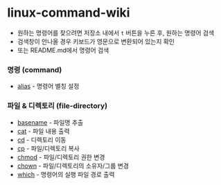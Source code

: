 # linux-command-wiki

* 원하는 명령어를 찾으려면 저장소 내에서 `t` 버튼을 누른 후, 원하는 명령어 검색
* 검색창이 안나올 경우 키보드가 영문으로 변환되어 있는지 확인
* 또는 README.md에서 명령어 검색



### 명령 (command)

* [alias](https://github.com/hongsii/linux-command-wiki/blob/master/command/alias.md) - 명령어 별칭 설정

### 파일 & 디렉토리 (file-directory)

* [basename](https://github.com/hongsii/linux-command-wiki/blob/master/file-directory/basename.md) - 파일명 추출
* [cat](https://github.com/hongsii/linux-command-wiki/blob/master/file-directory/cat.md) - 파일 내용 출력
* [cd](https://github.com/hongsii/linux-command-wiki/blob/master/file-directory/cd.md) - 디렉토리 이동
* [cp](https://github.com/hongsii/linux-command-wiki/blob/master/file-directory/cp.md) - 파일/디렉토리 복사
* [chmod](https://github.com/hongsii/linux-command-wiki/blob/master/file-directory/chmod.md) - 파일/디렉토리 권한 변경
* [chown](https://github.com/hongsii/linux-command-wiki/blob/master/file-directory/chown.md) - 파일/디렉토리의 소유자/그룹 변경
* [which](https://github.com/hongsii/linux-command-wiki/blob/master/file-directory/which.md) - 명령어의 실행 파일 경로 출력
